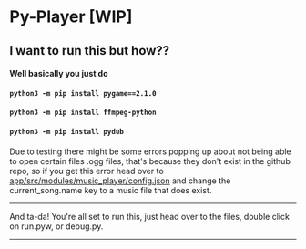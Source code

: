 # Py-Player [WIP]


## I want to run this but how??
#### Well basically you just do
#### `python3 -m pip install pygame==2.1.0`
#### `python3 -m pip install ffmpeg-python`
#### `python3 -m pip install pydub`

Due to testing there might be some errors popping up about not being able to open certain files .ogg files, that's because they don't exist in the github repo, so if you get this error head over to [app/src/modules/music_player/config.json](https://github.com/Oui002/Py-Player/blob/master/app/src/modules/music_player/config.json) and change the current_song.name key to a music file that does exist.

___
And ta-da! You're all set to run this, just head over to the files, double click on run.pyw, or debug.py.
___
